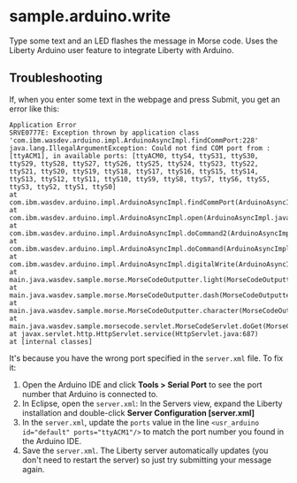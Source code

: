 # sample.arduino.write
Type some text and an LED flashes the message in Morse code. Uses the Liberty Arduino user feature to integrate Liberty with Arduino.


## Troubleshooting
If, when you enter some text in the webpage and press Submit, you get an error like this:

    Application Error
    SRVE0777E: Exception thrown by application class 'com.ibm.wasdev.arduino.impl.ArduinoAsyncImpl.findCommPort:228'
    java.lang.IllegalArgumentException: Could not find COM port from : [ttyACM1], in available ports: [ttyACM0, ttyS4, ttyS31, ttyS30, ttyS29, ttyS28, ttyS27, ttyS26, ttyS25, ttyS24, ttyS23, ttyS22, ttyS21, ttyS20, ttyS19, ttyS18, ttyS17, ttyS16, ttyS15, ttyS14, ttyS13, ttyS12, ttyS11, ttyS10, ttyS9, ttyS8, ttyS7, ttyS6, ttyS5, ttyS3, ttyS2, ttyS1, ttyS0]
    at com.ibm.wasdev.arduino.impl.ArduinoAsyncImpl.findCommPort(ArduinoAsyncImpl.java:228)
    at com.ibm.wasdev.arduino.impl.ArduinoAsyncImpl.open(ArduinoAsyncImpl.java:151)
    at com.ibm.wasdev.arduino.impl.ArduinoAsyncImpl.doCommand2(ArduinoAsyncImpl.java:547)
    at com.ibm.wasdev.arduino.impl.ArduinoAsyncImpl.doCommand(ArduinoAsyncImpl.java:535)
    at com.ibm.wasdev.arduino.impl.ArduinoAsyncImpl.digitalWrite(ArduinoAsyncImpl.java:260)
    at main.java.wasdev.sample.morse.MorseCodeOutputter.light(MorseCodeOutputter.java:150)
    at main.java.wasdev.sample.morse.MorseCodeOutputter.dash(MorseCodeOutputter.java:38)
    at main.java.wasdev.sample.morse.MorseCodeOutputter.character(MorseCodeOutputter.java:50)
    at main.java.wasdev.sample.morsecode.servlet.MorseCodeServlet.doGet(MorseCodeServlet.java:50)
    at javax.servlet.http.HttpServlet.service(HttpServlet.java:687)
    at [internal classes]

It's because you have the wrong port specified in the `server.xml` file. To fix it:

1. Open the Arduino IDE and click **Tools > Serial Port** to see the port number that Arduino is connected to.
2. In Eclipse, open the `server.xml`: In the Servers view, expand the Liberty installation and double-click **Server Configuration [server.xml]**
3. In the `server.xml`, update the `ports` value in the line `<usr_arduino id="default" ports="ttyACM1"/>` to match the port number you found in the Arduino IDE.
4. Save the `server.xml`. The Liberty server automatically updates (you don't need to restart the server) so just try submitting your message again.
